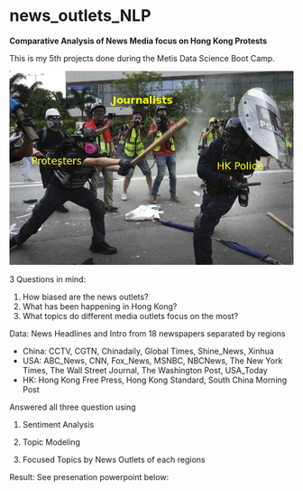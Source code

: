 # news_outlets_NLP
**Comparative Analysis of News Media focus on Hong Kong Protests**

This is my 5th projects done during the Metis Data Science Boot Camp.

![My view of Hong Kong Protest 7/1 to 9/1](https://github.com/bainong007/news_outlets_NLP/blob/master/image/hk_protest.png)


3 Questions in mind:
1) How biased are the news outlets?
2) What has been happening in Hong Kong?
3) What topics do different media outlets focus on the most?


Data: News Headlines and Intro from 18 newspapers separated by regions
- China: CCTV, CGTN, Chinadaily, Global Times, Shine_News, Xinhua
- USA: ABC_News, CNN, Fox_News, MSNBC, NBCNews, The New York Times, The Wall Street Journal, The Washington Post, USA_Today
- HK: Hong Kong Free Press, Hong Kong Standard, South China Morning Post


Answered all three question using

1) Sentiment Analysis

2) Topic Modeling

3) Focused Topics by News Outlets of each regions

Result:
See presenation powerpoint below:
